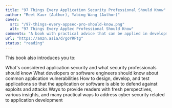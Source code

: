 ```yaml
---
title: "97 Things Every Application Security Professional Should Know"
author: "Reet Kaur (Author), Yabing Wang (Author)"
cover:
  src: "/97-things-every-appsec-pro-should-know.png"
  alt: "97 Things Every AppSec Professional Should Know"
comments: "A book with practical advice that can be applied in development for web, mobile, APIs or other software development, in different development languages, in waterfall and agile software development lifecycle (SDLC), and in the cloud."
url: "https://amzn.asia/d/goYRFtg"
status: "reading"
---
```


This book also introduces you to:

What's considered application security and what security professionals should know
What developers or software engineers should know about common application vulnerabilities
How to design, develop, and test applications so that the application or software is able to defend against exploits and attacks
Ways to provide readers with fresh perspectives, various insights, and many practical ways to address cyber security related to application development

